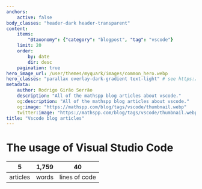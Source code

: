 ```yaml
---
anchors:
    active: false
body_classes: "header-dark header-transparent"
content:
    items:
        "@taxonomy": {"category": "blogpost", "tag": "vscode"}
    limit: 20
    order:
        by: date
        dir: desc
    pagination: true
hero_image_url: /user/themes/myquark/images/common_hero.webp
hero_classes: "parallax overlay-dark-gradient text-light" # see https://demo.getgrav.org/blog-skeleton/blog/hero-classes
metadata:
    author: Rodrigo Girão Serrão
    description: "All of the mathspp blog articles about vscode."
    og:description: "All of the mathspp blog articles about vscode."
    og:image: "https://mathspp.com/blog/tags/vscode/thumbnail.webp"
    twitter:image: "https://mathspp.com/blog/tags/vscode/thumbnail.webp"
title: "Vscode blog articles"
---
```



# The usage of Visual Studio Code


<table class="stats-table">
    <thead>
        <tr>
            <th style="text-align: center;">5</th>
            <th style="text-align: center;">1,759</th>
            <th style="text-align: center;">40</th>
        </tr>
    </thead>
    <tbody>
        <tr>
            <td style="text-align: center;">articles</td>
            <td style="text-align: center;">words</td>
            <td style="text-align: center;">lines of code</td>
        </tr>
    </tbody>
</table>